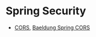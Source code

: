 # Spring Security

* [CORS](https://docs.spring.io/spring-security/site/docs/4.2.19.BUILD-SNAPSHOT/reference/html/cors.html), [Baeldung Spring CORS](https://www.baeldung.com/spring-cors)